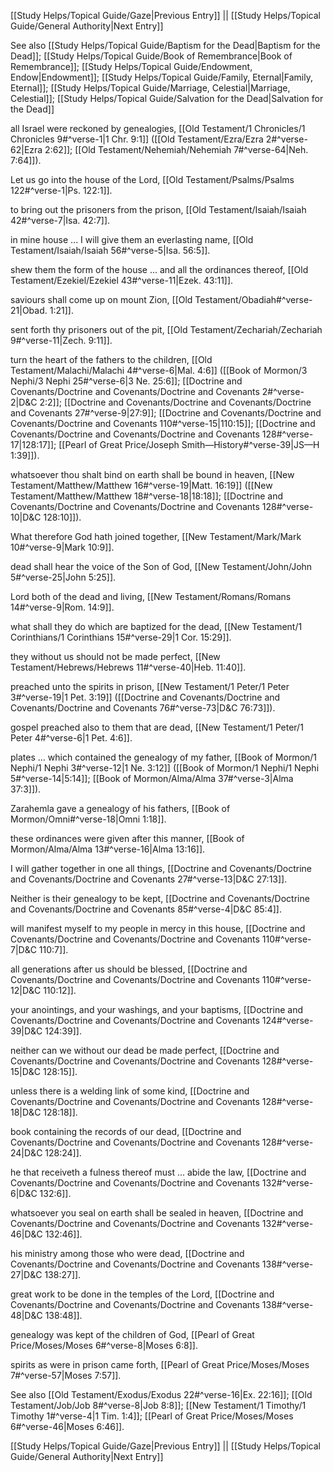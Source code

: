 [[Study Helps/Topical Guide/Gaze|Previous Entry]]  ||  [[Study Helps/Topical Guide/General Authority|Next Entry]]

 See also [[Study Helps/Topical Guide/Baptism for the Dead|Baptism for the Dead]]; [[Study Helps/Topical Guide/Book of Remembrance|Book of Remembrance]]; [[Study Helps/Topical Guide/Endowment, Endow|Endowment]]; [[Study Helps/Topical Guide/Family, Eternal|Family, Eternal]]; [[Study Helps/Topical Guide/Marriage, Celestial|Marriage, Celestial]]; [[Study Helps/Topical Guide/Salvation for the Dead|Salvation for the Dead]]

 all Israel were reckoned by genealogies, [[Old Testament/1 Chronicles/1 Chronicles 9#^verse-1|1 Chr. 9:1]] ([[Old Testament/Ezra/Ezra 2#^verse-62|Ezra 2:62]]; [[Old Testament/Nehemiah/Nehemiah 7#^verse-64|Neh. 7:64]]).

 Let us go into the house of the Lord, [[Old Testament/Psalms/Psalms 122#^verse-1|Ps. 122:1]].

 to bring out the prisoners from the prison, [[Old Testament/Isaiah/Isaiah 42#^verse-7|Isa. 42:7]].

 in mine house ... I will give them an everlasting name, [[Old Testament/Isaiah/Isaiah 56#^verse-5|Isa. 56:5]].

 shew them the form of the house ... and all the ordinances thereof, [[Old Testament/Ezekiel/Ezekiel 43#^verse-11|Ezek. 43:11]].

 saviours shall come up on mount Zion, [[Old Testament/Obadiah#^verse-21|Obad. 1:21]].

 sent forth thy prisoners out of the pit, [[Old Testament/Zechariah/Zechariah 9#^verse-11|Zech. 9:11]].

 turn the heart of the fathers to the children, [[Old Testament/Malachi/Malachi 4#^verse-6|Mal. 4:6]] ([[Book of Mormon/3 Nephi/3 Nephi 25#^verse-6|3 Ne. 25:6]]; [[Doctrine and Covenants/Doctrine and Covenants/Doctrine and Covenants 2#^verse-2|D&C 2:2]]; [[Doctrine and Covenants/Doctrine and Covenants/Doctrine and Covenants 27#^verse-9|27:9]]; [[Doctrine and Covenants/Doctrine and Covenants/Doctrine and Covenants 110#^verse-15|110:15]]; [[Doctrine and Covenants/Doctrine and Covenants/Doctrine and Covenants 128#^verse-17|128:17]]; [[Pearl of Great Price/Joseph Smith—History#^verse-39|JS—H 1:39]]).

 whatsoever thou shalt bind on earth shall be bound in heaven, [[New Testament/Matthew/Matthew 16#^verse-19|Matt. 16:19]] ([[New Testament/Matthew/Matthew 18#^verse-18|18:18]]; [[Doctrine and Covenants/Doctrine and Covenants/Doctrine and Covenants 128#^verse-10|D&C 128:10]]).

 What therefore God hath joined together, [[New Testament/Mark/Mark 10#^verse-9|Mark 10:9]].

 dead shall hear the voice of the Son of God, [[New Testament/John/John 5#^verse-25|John 5:25]].

 Lord both of the dead and living, [[New Testament/Romans/Romans 14#^verse-9|Rom. 14:9]].

 what shall they do which are baptized for the dead, [[New Testament/1 Corinthians/1 Corinthians 15#^verse-29|1 Cor. 15:29]].

 they without us should not be made perfect, [[New Testament/Hebrews/Hebrews 11#^verse-40|Heb. 11:40]].

 preached unto the spirits in prison, [[New Testament/1 Peter/1 Peter 3#^verse-19|1 Pet. 3:19]] ([[Doctrine and Covenants/Doctrine and Covenants/Doctrine and Covenants 76#^verse-73|D&C 76:73]]).

 gospel preached also to them that are dead, [[New Testament/1 Peter/1 Peter 4#^verse-6|1 Pet. 4:6]].

 plates ... which contained the genealogy of my father, [[Book of Mormon/1 Nephi/1 Nephi 3#^verse-12|1 Ne. 3:12]] ([[Book of Mormon/1 Nephi/1 Nephi 5#^verse-14|5:14]]; [[Book of Mormon/Alma/Alma 37#^verse-3|Alma 37:3]]).

 Zarahemla gave a genealogy of his fathers, [[Book of Mormon/Omni#^verse-18|Omni 1:18]].

 these ordinances were given after this manner, [[Book of Mormon/Alma/Alma 13#^verse-16|Alma 13:16]].

 I will gather together in one all things, [[Doctrine and Covenants/Doctrine and Covenants/Doctrine and Covenants 27#^verse-13|D&C 27:13]].

 Neither is their genealogy to be kept, [[Doctrine and Covenants/Doctrine and Covenants/Doctrine and Covenants 85#^verse-4|D&C 85:4]].

 will manifest myself to my people in mercy in this house, [[Doctrine and Covenants/Doctrine and Covenants/Doctrine and Covenants 110#^verse-7|D&C 110:7]].

 all generations after us should be blessed, [[Doctrine and Covenants/Doctrine and Covenants/Doctrine and Covenants 110#^verse-12|D&C 110:12]].

 your anointings, and your washings, and your baptisms, [[Doctrine and Covenants/Doctrine and Covenants/Doctrine and Covenants 124#^verse-39|D&C 124:39]].

 neither can we without our dead be made perfect, [[Doctrine and Covenants/Doctrine and Covenants/Doctrine and Covenants 128#^verse-15|D&C 128:15]].

 unless there is a welding link of some kind, [[Doctrine and Covenants/Doctrine and Covenants/Doctrine and Covenants 128#^verse-18|D&C 128:18]].

 book containing the records of our dead, [[Doctrine and Covenants/Doctrine and Covenants/Doctrine and Covenants 128#^verse-24|D&C 128:24]].

 he that receiveth a fulness thereof must ... abide the law, [[Doctrine and Covenants/Doctrine and Covenants/Doctrine and Covenants 132#^verse-6|D&C 132:6]].

 whatsoever you seal on earth shall be sealed in heaven, [[Doctrine and Covenants/Doctrine and Covenants/Doctrine and Covenants 132#^verse-46|D&C 132:46]].

 his ministry among those who were dead, [[Doctrine and Covenants/Doctrine and Covenants/Doctrine and Covenants 138#^verse-27|D&C 138:27]].

 great work to be done in the temples of the Lord, [[Doctrine and Covenants/Doctrine and Covenants/Doctrine and Covenants 138#^verse-48|D&C 138:48]].

 genealogy was kept of the children of God, [[Pearl of Great Price/Moses/Moses 6#^verse-8|Moses 6:8]].

 spirits as were in prison came forth, [[Pearl of Great Price/Moses/Moses 7#^verse-57|Moses 7:57]].

 See also [[Old Testament/Exodus/Exodus 22#^verse-16|Ex. 22:16]]; [[Old Testament/Job/Job 8#^verse-8|Job 8:8]]; [[New Testament/1 Timothy/1 Timothy 1#^verse-4|1 Tim. 1:4]]; [[Pearl of Great Price/Moses/Moses 6#^verse-46|Moses 6:46]].

[[Study Helps/Topical Guide/Gaze|Previous Entry]]  ||  [[Study Helps/Topical Guide/General Authority|Next Entry]]